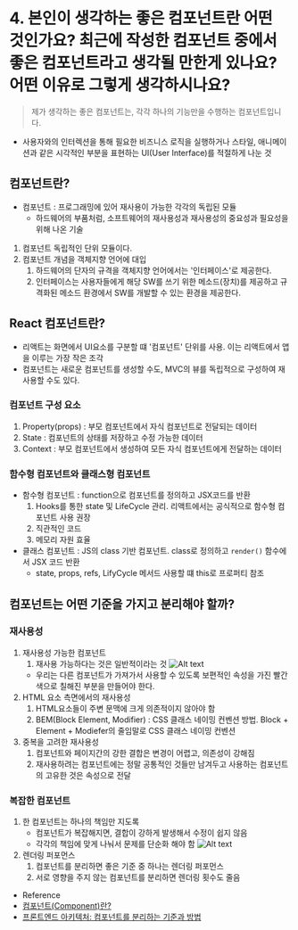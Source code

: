
# 4. 본인이 생각하는 좋은 컴포넌트란 어떤 것인가요? 최근에 작성한 컴포넌트 중에서 좋은 컴포넌트라고 생각될 만한게 있나요? 어떤 이유로 그렇게 생각하시나요?
> 제가 생각하는 좋은 컴포넌트는, 각각 하나의 기능만을 수행하는 컴포넌트입니다.
- 사용자와의 인터렉션을 통해 필요한 비즈니스 로직을 실행하거나 스타일, 애니메이션과 같은 시각적인 부분을 표현하는 UI(User Interface)를 적절하게 나눈 것

## 컴포넌트란?

- 컴포넌트 : 프로그래밍에 있어 재사용이 가능한 각각의 독립된 모듈
  - 하드웨어의 부품처럼, 소프트웨어의 재사용성과 재사용성의 중요성과 필요성을 위해 나온 기술
1. 컴포넌트 독립적인 단위 모듈이다.
2. 컴포넌트 개념을 객체지향 언어에 대입
   1. 하드웨어의 단자의 규격을 객체지향 언어에서는 '인터페이스'로 제공한다.
   2. 인터페이스는 사용자들에게 해당 SW를 쓰기 위한 메소드(장치)를 제공하고 규격화된 메소드 환경에서 SW를 개발할 수 있는 환경을 제공한다.

## React 컴포넌트란?
- 리액트는 화면에서 UI요소를 구분할 떄 '컴포넌트' 단위를 사용. 이는 리액트에서 앱을 이루는 가장 작은 조각
- 컴포넌트는 새로운 컴포넌트를 생성할 수도, MVC의 뷰를 독립적으로 구성하여 재사용할 수도 있다.
### 컴포넌트 구성 요소
1. Property(props) : 부모 컴포넌트에서 자식 컴포넌트로 전달되는 데이터
2. State : 컴포넌트의 상태를 저장하고 수정 가능한 데이터
3. Context : 부모 컴포넌트에서 생성하여 모든 자식 컴포넌트에게 전달하는 데이터
### 함수형 컴포넌트와 클래스형 컴포넌트
- 함수형 컴포넌트 : function으로 컴포넌트를 정의하고 JSX코드를 반환
  1. Hooks를 통한 state 및 LifeCycle 관리. 리액트에서는 공식적으로 함수형 컴포넌트 사용 권장
  2. 직관적인 코드
  3. 메모리 자원 효율
- 클래스 컴포넌트 : JS의 class 기반 컴포넌트. class로 정의하고 `render()` 함수에서 JSX 코드 반환
  - state, props, refs, LifyCycle 메서드 사용할 떄 this로 프로퍼티 참조


## 컴포넌트는 어떤 기준을 가지고 분리해야 할까?
### 재사용성
1. 재사용성 가능한 컴포넌트
   1. 재사용 가능하다는 것은 일반적이라는 것
   ![Alt text](image.png)
   - 우리는 다른 컴포넌트가 가져가서 사용할 수 있도록 보편적인 속성을 가진 빨간색으로 칠해진 부분을 만들어야 한다.
2. HTML 요소 측면에서의 재사용성
   1. HTML요소들이 주변 문맥에 크게 의존적이지 않아야 함
   2. BEM(Block Element, Modifier) : CSS 클래스 네이밍 컨벤션 방법. Block + Element + Modiefer의 줄임말로 CSS 클래스 네이밍 컨벤션
3. 중복을 고려한 재사용성
   1. 컴포넌트와 페이지간의 강한 결합은 변경이 어렵고, 의존성이 강해짐
   2. 재사용하려는 컴포넌트에는 정말 공통적인 것들만 남겨두고 사용하는 컴포넌트의 고유한 것은 속성으로 전달
### 복잡한 컴포넌트
1. 한 컴포넌트는 하나의 책임만 지도록
   - 컴포넌트가 복잡해지면, 결합이 강하게 발생해서 수정이 쉽지 않음
   - 각각의 책임에 맞게 나눠서 문제를 단순화 해야 함
   ![Alt text](image-1.png)
2. 렌더링 퍼포먼스
   1. 컴포넌트를 분리하면 좋은 기준 중 하나는 렌더링 퍼포먼스
   2. 서로 영향을 주지 않는 컴포넌트를 분리하면 렌더링 횟수도 줄음


- Reference
- [컴포넌트(Component)란?](https://hanamon.kr/%EC%BB%B4%ED%8F%AC%EB%84%8C%ED%8A%B8-component%EB%9E%80/)
- [프론트엔드 아키텍처: 컴포넌트를 분리하는 기준과 방법](https://medium.com/@shinbaek89/%ED%94%84%EB%A1%A0%ED%8A%B8%EC%97%94%EB%93%9C-%EC%95%84%ED%82%A4%ED%85%8D%EC%B2%98-%EC%BB%B4%ED%8F%AC%EB%84%8C%ED%8A%B8%EB%A5%BC-%EB%B6%84%EB%A6%AC%ED%95%98%EB%8A%94-%EA%B8%B0%EC%A4%80%EA%B3%BC-%EB%B0%A9%EB%B2%95-e7cf16bb157a)
